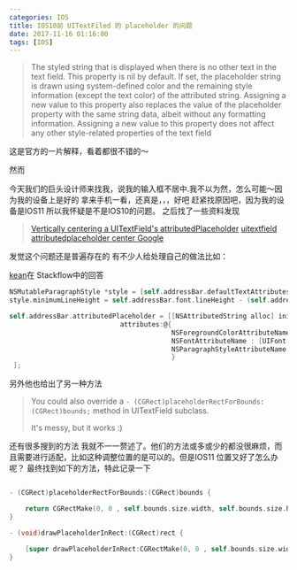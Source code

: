 ```yaml
---
categories: IOS
title: IOS10前 UITextFiled 的 placeholder 的问题
date: 2017-11-16 01:16:00
tags: [IOS]
---
```


> The styled string that is displayed when there is no other text in the text field.
> This property is nil by default. If set, the placeholder string is drawn using system-defined color and the remaining style information (except the text color) of the attributed string. Assigning a new value to this property also replaces the value of the placeholder property with the same string data, albeit without any formatting information. Assigning a new value to this property does not affect any other style-related properties of the text field

这是官方的一片解释，看着都很不错的～

<!-- more -->

然而

今天我们的巨头设计师来找我，说我的输入框不居中.我不以为然，怎么可能～因为我的设备上是好的
拿来手机一看，还真是，，，好吧 赶紧找原因吧，因为我的设备是IOS11 所以我怀疑是不是IOS10的问题。
之后找了一些资料发现

> [Vertically centering a UITextField's attributedPlaceholder](https://stackoverflow.com/questions/28677519/vertically-centering-a-uitextfields-attributedplaceholder)
> [uitextfield attributedplaceholder center Google](https://www.google.com.hk/search?safe=strict&ei=WB8NWvSGG8LNmQHB0q2oBw&q=uitextfield+attributedplaceholder+center&oq=uitextfield+attributedplaceholder+c&gs_l=psy-ab.3.0.0i203k1.98408.107770.0.109474.25.19.0.0.0.0.469.2569.2-6j1j1.8.0....0...1.1j4.64.psy-ab..18.7.2272...0j0i10i203k1j0i10k1j0i10i30k1j35i39k1j0i67k1j0i30k1j0i8i30k1.0.n33G4smHqp4)

发觉这个问题还是普遍存在的 有不少人给处理自己的做法比如：

[kean](https://stackoverflow.com/users/1486308/kean)在 Stackflow中的回答

````objective-c
NSMutableParagraphStyle *style = [self.addressBar.defaultTextAttributes[NSParagraphStyleAttributeName] mutableCopy];
style.minimumLineHeight = self.addressBar.font.lineHeight - (self.addressBar.font.lineHeight - [UIFont fontWithName:@"Gotham-BookItalic" size:14.0].lineHeight) / 2.0;

self.addressBar.attributedPlaceholder = [[NSAttributedString alloc] initWithString:@"Placeholder text"
                            attributes:@{
                                         NSForegroundColorAttributeName: [UIColor colorWithRed:79/255.0f green:79/255.0f blue:79/255.0f alpha:0.5f],
                                         NSFontAttributeName : [UIFont fontWithName:@"Gotham-BookItalic" size:14.0],
                                         NSParagraphStyleAttributeName : style
                                         }
 ];
````

另外他也给出了另一种方法

>You could also override a `- (CGRect)placeholderRectForBounds:(CGRect)bounds;` method in UITextField subclass.
>
>It's messy, but it works :)

还有很多搜到的方法 我就不一一赘述了。他们的方法或多或少的都没很麻烦，而且需要进行适配，比如这种调整位置的是可以的。但是IOS11 位置又好了怎么办呢？
最终找到如下的方法，特此记录一下

````objective-c

- (CGRect)placeholderRectForBounds:(CGRect)bounds {

    return CGRectMake(0, 0 , self.bounds.size.width, self.bounds.size.height);
}

- (void)drawPlaceholderInRect:(CGRect)rect {

    [super drawPlaceholderInRect:CGRectMake(0, 0 , self.bounds.size.width, self.bounds.size.height)];
}
````
